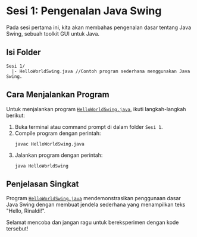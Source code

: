 # Sesi 1: Pengenalan Java Swing

Pada sesi pertama ini, kita akan membahas pengenalan dasar tentang Java Swing, sebuah toolkit GUI untuk Java.

## Isi Folder

```
Sesi 1/
  |- HelloWorldSwing.java //Contoh program sederhana menggunakan Java Swing.
```

## Cara Menjalankan Program

Untuk menjalankan program [`HelloWorldSwing.java`](HelloWorldSwing.java), ikuti langkah-langkah berikut:

1. Buka terminal atau command prompt di dalam folder `Sesi 1`.
2. Compile program dengan perintah:
   ```
   javac HelloWorldSwing.java
   ```
3. Jalankan program dengan perintah:
   ```
   java HelloWorldSwing
   ```

## Penjelasan Singkat

Program [`HelloWorldSwing.java`](HelloWorldSwing.java) mendemonstrasikan penggunaan dasar Java Swing dengan membuat jendela sederhana yang menampilkan teks "Hello, Rinaldi!".

Selamat mencoba dan jangan ragu untuk bereksperimen dengan kode tersebut!
